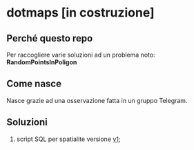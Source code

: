 # dotmaps [in costruzione]

## Perché questo repo

 Per raccogliere varie soluzioni ad un problema noto: **RandomPointsInPoligon**

## Come nasce

Nasce grazie ad una osservazione fatta in un gruppo Telegram.

## Soluzioni

1. script SQL per spatialite versione [v1](./script/script_point_v1.sql);
